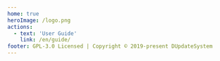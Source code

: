 ```yaml
---
home: true
heroImage: /logo.png
actions:
  - text: 'User Guide'
    link: /en/guide/
footer: GPL-3.0 Licensed | Copyright © 2019-present DUpdateSystem
---
```

